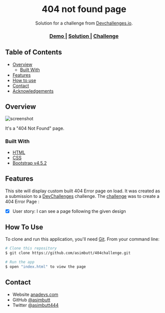 <!-- Please update value in the {}  -->

<h1 align="center">404 not found page</h1>

<div align="center">
   Solution for a challenge from  <a href="http://devchallenges.io" target="_blank">Devchallenges.io</a>.
</div>

<div align="center">
  <h3>
    <a href="https://anadevs.com/projects/404errorpage/">
      Demo
    </a>
    <span> | </span>
    <a href="https://github.com/asimbutt/404challenge">
      Solution
    </a>
    <span> | </span>
    <a href="https://devchallenges.io/challenges/wBunSb7FPrIepJZAg0sY">
      Challenge
    </a>
  </h3>
</div>

<!-- TABLE OF CONTENTS -->

## Table of Contents

- [Overview](#overview)
  - [Built With](#built-with)
- [Features](#features)
- [How to use](#how-to-use)
- [Contact](#contact)
- [Acknowledgements](#acknowledgements)

<!-- OVERVIEW -->

## Overview

![screenshot](https://user-images.githubusercontent.com/22560459/155114678-6fc77234-5ecb-4690-b94b-8570120c99bc.png)

It's a "404 Not Found" page.

### Built With

- [HTML](#)
- [CSS](#)
- [Bootstrap v4.5.2](https://getbootstrap.com/docs/4.5/getting-started/introduction/)

## Features

This site will display custom built 404 Error page on load. It was created as a submission to a [DevChallenges](https://devchallenges.io/challenges) challenge. The [challenge](https://devchallenges.io/challenges/wBunSb7FPrIepJZAg0sY) was to create a 404 Error Page :

- [x] User story: I can see a page following the given design

## How To Use

To clone and run this application, you'll need [Git](https://git-scm.com). From your command line:

```bash
# Clone this repository
$ git clone https://github.com/asimbutt/404challenge.git

# Run the app
$ open "index.html" to view the page
```

## Contact

- Website [anadevs.com](https://anadevs.com)
- GitHub [@asimbutt](https://github.com/asimbutt)
- Twitter [@asimbutt444](https://twitter.com/asimbutt444)
